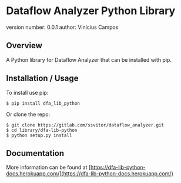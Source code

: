 Dataflow Analyzer Python Library
===============================

version number: 0.0.1
author: Vinícius Campos

Overview
--------

A Python library for Dataflow Analyzer that can be installed with pip.

Installation / Usage
--------------------

To install use pip:

    $ pip install dfa_lib_python


Or clone the repo:

    $ git clone https://gitlab.com/ssvitor/dataflow_analyzer.git
    $ cd library/dfa-lib-python
    $ python setup.py install
    
Documentation
------------

More information can be found at [https://dfa-lib-python-docs.herokuapp.com/](https://dfa-lib-python-docs.herokuapp.com/)